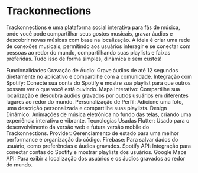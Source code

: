 # Trackonnections
Trackonnections é uma plataforma social interativa para fãs de música, onde você pode compartilhar seus gostos musicais, gravar áudios e descobrir novas músicas com base na localização. A ideia é criar uma rede de conexões musicais, permitindo aos usuários interagir e se conectar com pessoas ao redor do mundo, compartilhando suas playlists e faixas preferidas. Tudo isso de forma simples, dinâmica e sem custos!

Funcionalidades
Gravação de Áudio: Grave áudios de até 12 segundos diretamente no aplicativo e compartilhe com a comunidade.
Integração com Spotify: Conecte sua conta do Spotify e mostre sua playlist para que outros possam ver o que você está ouvindo.
Mapa Interativo: Compartilhe sua localização e descubra áudios gravados por outros usuários em diferentes lugares ao redor do mundo.
Personalização de Perfil: Adicione uma foto, uma descrição personalizada e compartilhe suas playlists.
Design Dinâmico: Animações de música eletrônica no fundo das telas, criando uma experiência interativa e vibrante.
Tecnologias Usadas
Flutter: Usado para o desenvolvimento da versão web e futura versão mobile do Trackonnections.
Provider: Gerenciamento de estado para uma melhor performance e organização do código.
Firebase: Para salvar dados do usuário, como preferências e áudios gravados.
Spotify API: Integração para conectar contas do Spotify e mostrar playlists dos usuários.
Google Maps API: Para exibir a localização dos usuários e os áudios gravados ao redor do mundo.
